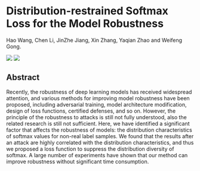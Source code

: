 # Distribution-restrained Softmax Loss for the Model Robustness
 
Hao Wang, Chen Li, JinZhe Jiang, Xin Zhang, Yaqian Zhao and Weifeng Gong. 

<a href='https://github.com/karlieswift/DRSL'><img src='https://img.shields.io/badge/Project-Page-Green'></a>  <a href='https://arxiv.org/abs/2303.12363'><img src='https://img.shields.io/badge/Paper-PDF-red'></a>  
## Abstract

Recently, the robustness of deep learning models has received widespread attention, and various methods for improving model robustness have been proposed, including adversarial training, model architecture modification, design of loss functions, certified defenses, and so on. However, the principle of the robustness to attacks is still not fully understood, also the related research is still not sufficient. Here, we have identified a significant factor that affects the robustness of models: the distribution characteristics of softmax values for non-real label samples. We found that the results after an attack are highly correlated with the distribution characteristics, and thus we proposed a loss function to suppress the distribution diversity of softmax. A large number of experiments have shown that our method can improve robustness without significant time consumption.
